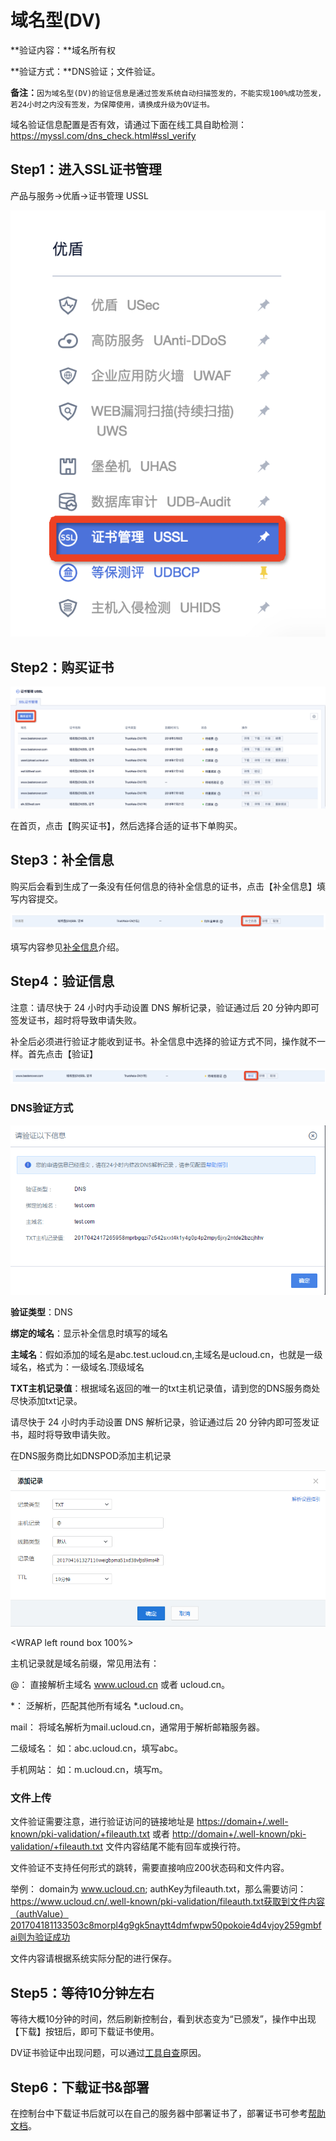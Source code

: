 

# 域名型(DV)

**验证内容：**域名所有权

**验证方式：**DNS验证；文件验证。

**备注：**`因为域名型(DV)的验证信息是通过签发系统自动扫描签发的，不能实现100%成功签发，若24小时之内没有签发，为保障使用，请换成升级为OV证书。`

域名验证信息配置是否有效，请通过下面在线工具自助检测：
<https://myssl.com/dns_check.html#ssl_verify>

## Step1：进入SSL证书管理

产品与服务-\>优盾-\>证书管理 USSL

![](/images/procedure/导航.png)

## Step2：购买证书

![](/images/procedure/购买证书.png)

在首页，点击【购买证书】，然后选择合适的证书下单购买。

## Step3：补全信息

购买后会看到生成了一条没有任何信息的待补全信息的证书，点击【补全信息】填写内容提交。

![](/images/procedure/待补全信息.png)

填写内容参见[补全信息](ussl/operate/complete)介绍。

## Step4：验证信息

<wrap em>注意：请尽快于 24 小时内手动设置 DNS 解析记录，验证通过后 20
分钟内即可签发证书，超时将导致申请失败。</wrap>

补全后必须进行验证才能收到证书。补全信息中选择的验证方式不同，操作就不一样。首先点击【验证】

![](/images/procedure/验证按钮.png)

### DNS验证方式

![](/images/operate/dns验证.png)

**验证类型**：DNS

**绑定的域名**：显示补全信息时填写的域名

**主域名**：假如添加的域名是abc.test.ucloud.cn,主域名是ucloud.cn，也就是一级域名，格式为：一级域名.顶级域名

**TXT主机记录值**：根据域名返回的唯一的txt主机记录值，请到您的DNS服务商处尽快添加txt记录。

<wrap em>请尽快于 24 小时内手动设置 DNS 解析记录，验证通过后 20
分钟内即可签发证书，超时将导致申请失败。</wrap>

在DNS服务商比如DNSPOD添加主机记录

![](/images/operate/添加记录.png)

<WRAP left round box 100%>

主机记录就是域名前缀，常见用法有：

@： 直接解析主域名 www.ucloud.cn 或者 ucloud.cn。

\*： 泛解析，匹配其他所有域名 \*.ucloud.cn。

mail： 将域名解析为mail.ucloud.cn，通常用于解析邮箱服务器。

二级域名： 如：abc.ucloud.cn，填写abc。

手机网站： 如：m.ucloud.cn，填写m。

</WRAP>

### 文件上传

文件验证需要注意，进行验证访问的链接地址是
<https://domain+/.well-known/pki-validation/+fileauth.txt> 或者
<http://domain+/.well-known/pki-validation/+fileauth.txt>
文件内容结尾不能有回车或换行符。

<wrap em>文件验证不支持任何形式的跳转，需要直接响应200状态码和文件内容。</wrap>

举例： domain为 www.ucloud.cn; authKey为fileauth.txt，那么需要访问：
<https://www.ucloud.cn/.well-known/pki-validation/fileauth.txt获取到文件内容（authValue）201704181133503c8morpl4g9gk5naytt4dmfwpw50pokoie4d4vjoy259gmbfai则为验证成功>

<wrap em>文件内容请根据系统实际分配的进行保存。</wrap>

## Step5：等待10分钟左右

等待大概10分钟的时间，然后刷新控制台，看到状态变为“已颁发”，操作中出现【下载】按钮后，即可下载证书使用。

DV证书验证中出现问题，可以通过[工具自查](ussl/faq/dv)原因。

## Step6：下载证书&部署

在控制台中下载证书后就可以在自己的服务器中部署证书了，部署证书可参考[帮助文档](ussl/install)。
